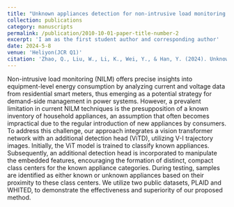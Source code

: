 ```yaml
---
title: "Unknown appliances detection for non-intrusive load monitoring based on vision transformer with an additional detection head"
collection: publications
category: manuscripts
permalink: /publication/2010-10-01-paper-title-number-2
excerpt: 'I am as the first student author and corresponding author'
date: 2024-5-8
venue: 'Heliyon(JCR Q1)'
citation: 'Zhao, Q., Liu, W., Li, K., Wei, Y., & Han, Y. (2024). Unknown appliances detection for non-intrusive load monitoring based on vision transformer with an additional detection head. Heliyon, 10(9).'
---
```


Non-intrusive load monitoring (NILM) offers precise insights into equipment-level energy consumption by analyzing current and voltage data from residential smart meters, thus emerging as a potential strategy for demand-side management in power systems. However, a prevalent limitation in current NILM techniques is the presupposition of a known inventory of household appliances, an assumption that often becomes impractical due to the regular introduction of new appliances by consumers. To address this challenge, our approach integrates a vision transformer network with an additional detection head (ViTD), utilizing V-I trajectory images. Initially, the ViT model is trained to classify known appliances. Subsequently, an additional detection head is incorporated to manipulate the embedded features, encouraging the formation of distinct, compact class centers for the known appliance categories. During testing, samples are identified as either known or unknown appliances based on their proximity to these class centers. We utilize two public datasets, PLAID and WHITED, to demonstrate the effectiveness and superiority of our proposed method.
